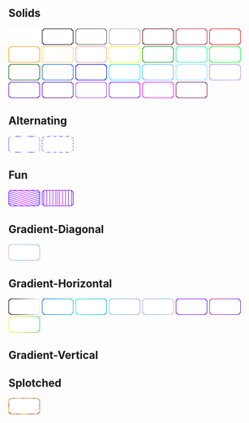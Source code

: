 
## Solids
![](Solid/white/white.png)
![](Solid/black/black.png)
![](Solid/darkgrey/darkgrey.png)
![](Solid/lightgrey/lightgray.png)
![](Solid/darkred/darkred.png)
![](Solid/crimsonred/crimsonred.png)
![](Solid/red/red.png)
![](Solid/orange/orange.png)
![](Solid/peach/peach.png)
![](Solid/rosepink/rosepink.png)
![](Solid/yellow/yellow.png)
![](Solid/green/green.png)
![](Solid/aqua/aqua.png)
![](Solid/limegreen/limegreen.png)
![](Solid/darkgreen/darkgreen.png)
![](Solid/ultramarineblue/ultramarineblue.png)
![](Solid/blue/blue.png)
![](Solid/teal/teal.png)
![](Solid/skyblue/skyblue.png)
![](Solid/arcticblue/arcticblue.png)
![](Solid/lightviolet/lightviolet.png)
![](Solid/indigo/indigo.png)
![](Solid/purple/purple.png)
![](Solid/violet/violet.png)
![](Solid/magenta/magenta.png)
![](Solid/pink/pink.png)
![](Solid/darkmagenta/darkmagenta.png)

## Alternating
![](Alternating/purple-white-striped-less/purple-white-striped-less.png)
![](Alternating/purple-white-striped/purple-white-striped.png)

## Fun
![](Fun/purple-pink-cascading/purple-pink-cascading.png)
![](Fun/purple-pink-zipper-spaced/purple-pink-zipper-spaced.png)

## Gradient-Diagonal
![](Gradient-Diagonal/iridescent-peach-teal-violet-d/iridescent-peach-teal-violet-d.png)
## Gradient-Horizontal
![](Gradient-Horizontal/black-white-h/black-white-h.png)
![](Gradient-Horizontal/blue-teal-h/blue-teal-h.png)
![](Gradient-Horizontal/green-teal-h/green-teal-h.png)
![](Gradient-Horizontal/iridescent-teal-violet-h/iridescent-teal-violet-h.png)
![](Gradient-Horizontal/pink-teal-yellow-h/pink-teal-yellow-h.png)
![](Gradient-Horizontal/purple-pink-purple-h/purple-pink-purple-h.png)
![](Gradient-Horizontal/redpink-purple-h/redpink-purple-h.png)
![](Gradient-Horizontal/yellow-green-h/yellow-green-h.png)
## Gradient-Vertical

## Splotched
![](Splotched/red-yellow-splotched/red-yellow-splotched.png)


